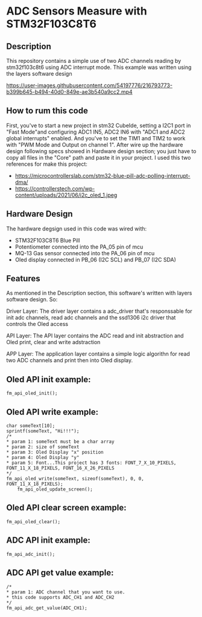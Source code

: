 # ADC Sensors Measure with STM32F103C8T6

## Description

This repository contains a simple use of two ADC channels reading by stm32f103c8t6 using
ADC interrupt mode. This example was written using the layers software design


https://user-images.githubusercontent.com/54197776/216793773-b399b645-b494-40d0-849e-ae3b540a9cc2.mp4



## How to rum this code
First, you've to start a new project in stm32 CubeIde, setting a I2C1 port in "Fast Mode"and configuring ADC1 IN5, ADC2 IN6 with "ADC1 and ADC2 global interrupts" enabled. And you've to set the TIM1 and TIM2 to work with "PWM Mode and Output on channel 1".
After wire up the hardware design following specs showed in Hardware design section; you just have to copy all files in the "Core" path and paste it in your project.
I used this two references for make this project:
- https://microcontrollerslab.com/stm32-blue-pill-adc-polling-interrupt-dma/
- https://controllerstech.com/wp-content/uploads/2021/06/i2c_oled_1.jpeg


## Hardware Design

The hardware degsign used in this code was wired with:
  - STM32F103C8T6 Blue Pill
  - Potentiometer connected into the PA_05 pin of mcu
  - MQ-13 Gas sensor connected into the PA_06 pin of mcu
  - Oled display connected in PB_06 (I2C SCL) and PB_07 (I2C SDA)

## Features
As mentioned in the Description section, this software's written with layers software design. So:

Driver Layer:
The driver layer contains a adc_driver that's responssable for init adc channels, read adc channels and
the ssd1306 i2c driver that controls the Oled access

API Layer:
The API layer contains the ADC read and init abstraction and Oled print, clear and write adstraction
	

APP Layer:
The application layer contains a simple logic algorithn for read two ADC channels and print then into Oled display.



## Oled API init example:
	fm_api_oled_init();
	
## Oled API write example:
	char someText[10];
	sprintf(someText, "Hi!!!");
	/*
	* param 1: someText must be a char array
	* param 2: size of someText
	* param 3: Oled Display "x" position
	* param 4: Oled Display "y"
	* param 5: Font...This project has 3 fonts: FONT_7_X_10_PIXELS, FONT_11_X_18_PIXELS, FONT_16_X_26_PIXELS
	*/
	fm_api_oled_write(someText, sizeof(someText), 0, 0, FONT_11_X_18_PIXELS);
    	fm_api_oled_update_screen();

## Oled API clear screen example:
	fm_api_oled_clear();
	

## ADC API init example:
	fm_api_adc_init();
	
## ADC API get value example:
	/*
	* param 1: ADC channel that you want to use.
	* this code supports ADC_CH1 and ADC_CH2
	*/
	fm_api_adc_get_value(ADC_CH1);

